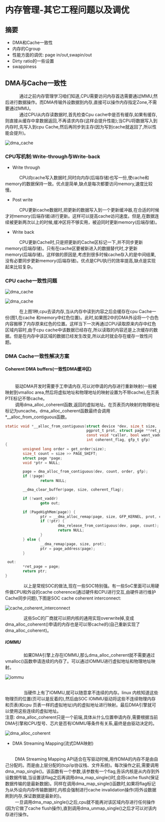 # 内存管理-其它工程问题以及调优

## 摘要
* DMA和Cache一致性
* 内存的Cgroup
* 性能方面的调优: page in/out,swapin/out
* Dirty ratio的一些设置
* swappiness


## DMA与Cache一致性
&emsp;&emsp;&emsp; 通过之前内存管理学习咱们知道,CPU需要访问内存首选需要通过MMU,然后进行数据操作。而DMA传输外设数据到内存,直接可以操作内存指定Zone,不需要通过MMU。
<br>
&emsp;&emsp;&emsp; 通过CPU从内存读数据时,首先检查Cpu cache中是否有缓存,如果有缓存,则直接从缓存中拿数据返回,不再请求内存(这样会提升性能);当CPU将数据写入到内存时,先写入到cpu Cache,然后再同步到主存(因为写到cache就返回了,所以性能会提升)。

![dma_cache](imgs/dma_cache.png "dma_cache")

### CPU写机制:Write-through与Write-back
* Write through

&emsp;&emsp;&emsp; CPU向cache写入数据时,同时向内存(后端存储)也写一份,使cache和memory的数据保持一致。优点是简单,缺点是每次都要访问memory,速度比较慢。
<br>

* Post write

&emsp;&emsp;&emsp; CPU更新cache数据时,把更新的数据写入到一个更新缓冲器,在合适的时候才对memory(后端存储)进行更新。这样可以提高cache访问速度。但是,在数据连续被更新两次以上的时候,缓冲区将不够实用，被迫同时更新memory(后端存储)。
<br>

* Write back

&emsp;&emsp;&emsp; CPU更新Cache时,只是把更新的Cache区标记一下,并不同步更新memory(后端存储)。只有在cache区要被新进入的数据替代时,才更新memory(后端存储)。这样做的原因是,考虑到很多时候cache存入的是中间结果,没有必要同步更新memory(后端存储)。优点是CPU执行的效率提高,缺点是实现起来比较复杂。


### CPU cache一致性问题

![dma_cache](imgs/dma_cache2.png "dma_cache")


![dma_cache](imgs/dma_cache3.png "dma_cache")

&emsp;&emsp;&emsp; 在上图1种,cpu去读内存,当从内存中读到内容之后会缓存在cpu Cache一份(图1,在cache 和memory中红色位置)。此时,如果图2中的DMA外设将一个白色内容搬移了内存原来红色的位置。这样当下一次再通过CPU读取原来内存中红色区域内容时,由于cpu cache中该数据已经存在,所以读取的内容还是上次缓存的数据。但是在内存中该区域的数据已经发生改变,所以此时就会存在缓存一致性问题。


### DMA Cache一致性解决方案

#### Coherent DMA buffers(一致性DMA缓冲区)
<br>
&emsp;&emsp; 驱动DMA开发时需要手工申请内存,可以对申请的内存进行重新映射(一般被映射到vmalloc area,然后将虚拟地址和物理地址的映射设置为不带cache),在页表PTE标记不带cache。
<br>
&emsp;&emsp; 调用dma_alloc_coherent函数,返回的虚拟地址。在页表页内映射的物理地址标记为uncache。dma_alloc_coherent函数最终会调用*__alloc_from_contiguous函数。

```c
static void *__alloc_from_contiguous(struct device *dev, size_t size,
                                     pgprot_t prot, struct page **ret_page,
                                     const void *caller, bool want_vaddr,
                                     int coherent_flag, gfp_t gfp)
{
        unsigned long order = get_order(size);
        size_t count = size >> PAGE_SHIFT;
        struct page *page;
        void *ptr = NULL;

        page = dma_alloc_from_contiguous(dev, count, order, gfp);
        if (!page)
                return NULL;

        __dma_clear_buffer(page, size, coherent_flag);

        if (!want_vaddr)
                goto out;

        if (PageHighMem(page)) {
                ptr = __dma_alloc_remap(page, size, GFP_KERNEL, prot, caller);
                if (!ptr) {
                        dma_release_from_contiguous(dev, page, count);
                        return NULL;
                }
        } else {
                __dma_remap(page, size, prot);
                ptr = page_address(page);
        }

 out:
        *ret_page = page;
        return ptr;
}
```

&emsp;&emsp;&emsp;&emsp; 以上是常规SOC的做法,现在一些SOC特别强。有一些SoC里面可以用硬件做CPU和外设的cache coherence(通过硬件和CPU进行交互,由硬件进行维护Cache同步问题),下图是SOC cache coherent interconnect:

![cache_coherent_interconnect](imgs/cache_coherent_interconnect.png "cache_coherent_interconnect")

&emsp;&emsp;&emsp;&emsp; 这些SoC的厂商就可以把内核的通用实现overwrite掉,变成dma_alloc_coherent()申请的内存也是可以带cache的(自己重新实现了dma_alloc_coherent)。

##### IOMMU
&emsp;&emsp;&emsp;&emsp; 如果DMA引擎上存在IOMMU,那么dma_alloc_coherent就不需要通过vmalloc()函数申请连续的内存了。可以通过IOMMU进行虚拟地址和物理地址映射。

![iommu](imgs/iommu.png "iommu")

<br>
&emsp;&emsp;&emsp;&emsp; 当硬件上有了IOMMU,就可以随意拿不连续的内存。linux 内核知道这些物理页的位置(页可以是反着的),然后由SOC IOMMU驱动将这些不连续物理内存和页表(和cpu 页表一样的虚拟地址)内的虚拟地址进行映射。最后DMA引擎就可以使用这些连续的虚拟地址。

<br>
注意: dma_alloc_coherent只是一个前端,具体从什么位置申请内存,需要根据当前DMA引擎和CPU型号、芯片是否有IOMMU等条件有关系,最终是由驱动决定的。

![dma_alloc_coherent](imgs/dma_alloc_coherent_1.png "dma_alloc_coherent")


* DMA Streaming Mapping(流式DMA映射)
<br>
&emsp;&emsp; DMA Streaming Mapping API适合在写驱动时候,用作DMA的内存不是由自己分配的。而是由上层分配的(tcp/ip协议栈、文件系统)。每次操作之前,需要调用dma_map_single()。该函数有一个参数,该参数有一个flag,告诉内核是从内存到外设数据传输,当设置该flag之后再调用dma_map_single()时,会将cache flush(保证数据传输的是最新数据)。同样在调用dma_map_single()函数时,如果将flag标记为从外设向内存传输数据时,内核会强制进行cache invalidation操作(将外设数据刷到内存,保证数据是最新的)。
<br>
&emsp;&emsp; 一旦调用dma_map_single()之后,cpu就不能再对该区域内存进行任何操作(因为它做了cache flush操作),直到调用dma_unmap_single()之后才可以对该内存进行操作。




